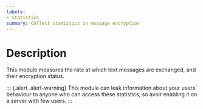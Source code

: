 ```yaml
---
labels:
- Statistics
summary: Collect statistics on message encryption
---
```


Description
===========

This module measures the rate at which text messages are exchanged, and their
encryption status.

::: {.alert .alert-warning}
This module can leak information about your users’ behaviour to anyone who can
access these statistics, so avoir enabling it on a server with few users.
:::
